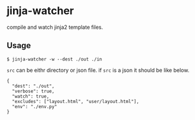 # jinja-watcher

compile and watch jinja2 template files.

## Usage

    $ jinja-watcher -w --dest ./out ./in

`src` can be eithr directory or json file. if `src` is a json it should be like
below.


    {
      "dest": "./out",
      "verbose": true,
      "watch": true,
      "excludes": ["layout.html", "user/layout.html"],
      "env": "./env.py"
    }
